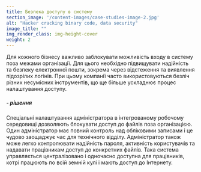 ```yaml
---
title: Безпека доступу в систему
section_image: '/content-images/case-studies-image-2.jpg'
alt: "Hacker cracking binary code, data security"
image_title: ""
img_render_class: img-height-cover
weight: 2
---
```


Для кожного бізнесу важливо заблокувати можливість входу в систему поза межами організації. Для цього необхідно
підвищувати надійність та безпеку електронної пошти, зокрема через відстеження та виявлення підозрілих логінів. При
цьому компанії часто використовуються безліч різних несумісних інструментів, що ще більше ускладнює процес налаштування
доступу.

##### - рішення

Спеціальні налаштування адміністратора в інтегрованому робочому середовищі дозволяють блокувати доступ до файлів поза
організацією. Один адміністратор має повний контроль над обліковими записами і це чудово заощаджує час для технічного
відділу. Адміністратор також може легко контролювати надійність пароля, активність користувачів та надавати працівникам
доступ до конкретних файлів. Така система управляється централізовано і одночасно доступна для працівників, котрі
працюють по всій земній кулі і мають доступ до Інтернету.
